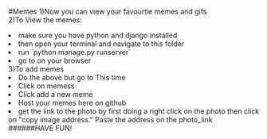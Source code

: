 #Memes
1)Now you can view your favourtie memes and gifs<br/>
2)To View the memes:
<li>make sure you have python and django installed</li>
<li>then open your terminal and navigate to this folder</li>
<li>run `python manage.py runserver`</li>
<li> go to<https://127.0.0.1:8000/photos> on your browser</li>
3)To add memes
<li>Do the above but go to <https://127.0.0.1:8000/admin> This time</li>
<li>Click on memess</li>
<li>Click add a new meme </li>
<li> Host your memes here on github </li>
<li>get the link to the photo by first doing a right click on the photo then click on "copy image address." Paste the address on the photo_link </li>
######HAVE FUN!

